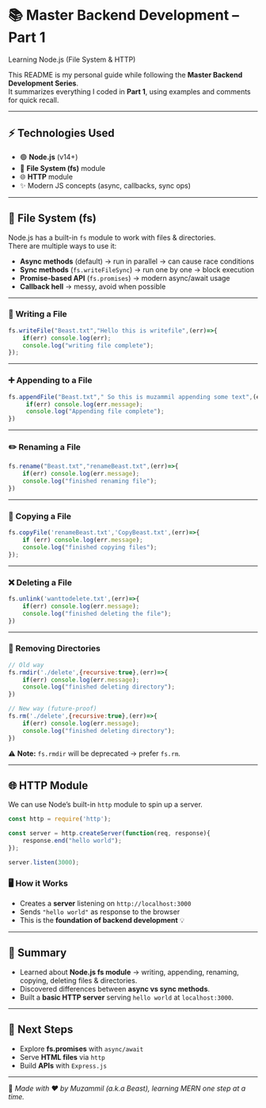 # 📚 Master Backend Development – Part 1  
Learning Node.js (File System & HTTP)

This README is my personal guide while following the **Master Backend Development Series**.  
It summarizes everything I coded in **Part 1**, using examples and comments for quick recall.

---

## ⚡ Technologies Used
- 🟢 **Node.js** (v14+)
- 📂 **File System (fs)** module
- 🌐 **HTTP** module
- ✨ Modern JS concepts (async, callbacks, sync ops)

---

## 📂 File System (fs)

Node.js has a built-in `fs` module to work with files & directories.  
There are multiple ways to use it:

- **Async methods** (default) → run in parallel → can cause race conditions  
- **Sync methods** (`fs.writeFileSync`) → run one by one → block execution  
- **Promise-based API** (`fs.promises`) → modern async/await usage  
- **Callback hell** → messy, avoid when possible  

---

### 📝 Writing a File
```js
fs.writeFile("Beast.txt","Hello this is writefile",(err)=>{
    if(err) console.log(err);
    console.log("writing file complete");
});
```

---

### ➕ Appending to a File
```js
fs.appendFile("Beast.txt"," So this is muzammil appending some text",(err)=>{
     if(err) console.log(err.message);
     console.log("Appending file complete");
})
```

---

### ✏️ Renaming a File
```js
fs.rename("Beast.txt","renameBeast.txt",(err)=>{
    if(err) console.log(err.message);
    console.log("finished renaming file");
})
```

---

### 📑 Copying a File
```js
fs.copyFile('renameBeast.txt','CopyBeast.txt',(err)=>{
    if (err) console.log(err.message);
    console.log("finished copying files");
});
```

---

### ❌ Deleting a File
```js
fs.unlink('wanttodelete.txt',(err)=>{
    if(err) console.log(err.message);
    console.log("finished deleting the file");
})
```

---

### 📂 Removing Directories
```js
// Old way
fs.rmdir('./delete',{recursive:true},(err)=>{
    if(err) console.log(err.message);
    console.log("finished deleting directory");
})

// New way (future-proof)
fs.rm('./delete',{recursive:true},(err)=>{
    if(err) console.log(err.message);
    console.log("finished deleting directory");
})
```
⚠️ **Note:** `fs.rmdir` will be deprecated → prefer `fs.rm`.

---

## 🌐 HTTP Module

We can use Node’s built-in `http` module to spin up a server.

```js
const http = require('http');

const server = http.createServer(function(req, response){
    response.end("hello world");
});

server.listen(3000);
```

### 🖥️ How it Works
- Creates a **server** listening on `http://localhost:3000`
- Sends `"hello world"` as response to the browser  
- This is the **foundation of backend development** 💡

---

## 🚀 Summary
- Learned about **Node.js fs module** → writing, appending, renaming, copying, deleting files & directories.  
- Discovered differences between **async vs sync methods**.  
- Built a **basic HTTP server** serving `hello world` at `localhost:3000`.

---

## 🔮 Next Steps
- Explore **fs.promises** with `async/await`
- Serve **HTML files** via `http`
- Build **APIs** with `Express.js`

---

📌 *Made with ❤️ by Muzammil (a.k.a Beast), learning MERN one step at a time.*
